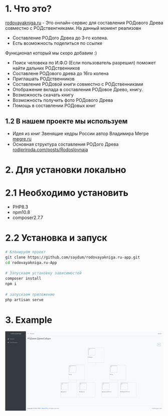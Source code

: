 # 1. Что это?
[rodovayakniga.ru](https://rodovayakniga.ru/) - Это онлайн-сервис для составления РОДового Древа совместно с РОДственгниками.
На данный момент реализовн
- Составление РОДого Дрвеа до 3‑го колена.
- Есть возможность поделиться по ссылке

Функционал который мы скоро добавим :)
- Поиск человека по И.Ф.О (Если пользователь разрешил) поможет найти дальних РОДственников
- Составлене РОДового древа до 16го колена
- Приглашать РОДственников
- Составление РОДовой книги совместно с РОДственниками
- Отображение вклада в составления РОДовое Древо, книгу.
- Возможность скачать книгу
- Возможность получить фото РОДового Древа
- Помощь в составлении РОДовых книг

## 1.2 В нашем проекте мы используем
- Идея из книг Звенящие кедры России автор Владимира Мегре [megre.ru](https://megre.ru/catalog/knigi/)
- Основная структура составления РОДого Древа [rodipriroda.com/posts/Rodoslovnaja](https://rodipriroda.com/posts/Rodoslovnaja)


# 2. Для установки локально

# 2.1 Необходимо установить
- PHP8.3
- npm10.8
- composer2.7.7

# 2.2 Установка и запуск
```bash
# Клонируем проект
git clone https://github.com/saydum/rodovayakniga.ru-app.git
cd rodovayakniga.ru-App

# Запускаем установку зависимостей
composer install
npm i

# запускаем приложение
php artisan serve
```

# 3. Example
![](./static/drevo.png)

